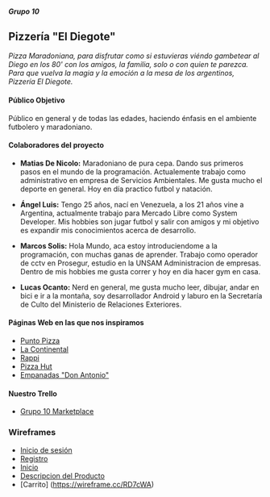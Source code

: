 #####  Grupo 10 
## Pizzería "El Diegote"

*Pizza Maradoniana, para disfrutar como si estuvieras viéndo gambetear al Diego en los 80' con los amigos, la familia, solo o con quien te parezca. Para que vuelva la magia y la emoción a la mesa de los argentinos, Pizzería El Diegote.*

#### Público Objetivo

Público en general y de todas las edades, haciendo énfasis en el ambiente futbolero y maradoniano.

#### Colaboradores del proyecto 

* **Matias De Nicolo:** Maradoniano de pura cepa. Dando sus primeros pasos en el mundo de la programación. Actualemente trabajo como administrativo en empresa de Servicios Ambientales. Me gusta mucho el deporte en general. Hoy en día practico futbol y natación.  

* **Ángel Luis:** Tengo 25 años, nací en Venezuela, a los 21 años vine a Argentina, actualmente trabajo para Mercado Libre como System Developer. Mis hobbies son jugar futbol y salir con amigos y mi objetivo es expandir mis conocimientos acerca de desarrollo.

* **Marcos Solis:** Hola Mundo, aca estoy introduciendome a la programación, con muchas ganas de aprender. Trabajo como operador de cctv en Prosegur, estudio en la UNSAM Administracion de empresas. Dentro de mis hobbies me gusta correr y hoy en dia hacer gym en casa.

* **Lucas Ocanto:** Nerd en general, me gusta mucho leer, dibujar, andar en bici e ir a la montaña, soy desarrollador Android y laburo en la Secretaría de Culto del Ministerio de Relaciones Exteriores.

#### Páginas Web en las que nos inspiramos 

* [Punto Pizza](https://www.puntopizza.com.ar/)
* [La Continental](https://www.lacontinental.com/)
* [Rappi](https://www.rappi.com.ar/)
* [Pizza Hut](https://www.pizzahut.es/)
* [Empanadas "Don Antonio"](https://www.empanadasdonantonio.com/)


#### Nuestro Trello

 * [Grupo 10 Marketplace](https://trello.com/b/H6bKZ9Bj/grupo10market)

### Wireframes 

* [Inicio de sesión](https://ibb.co/2MRwkmj)
* [Registro](https://ibb.co/PrWZWgq)
* [Inicio](https://wireframe.cc/pro/pp/fea96e350472681)
*  [Descripcion del Producto](https://wireframe.cc/fMlKku) 
* [Carrito] (https://wireframe.cc/RD7cWA)


